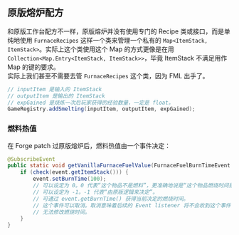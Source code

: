 ## 原版熔炉配方

和原版工作台配方不一样，原版熔炉并没有使用专门的 Recipe 类或接口，而是单纯地使用 `FurnaceRecipes` 这样一个类来管理一个私有的 `Map<ItemStack, ItemStack>`。实际上这个类使用这个 Map 的方式更像是在用 `Collection<Map.Entry<ItemStack, ItemStack>>`，毕竟 ItemStack 不满足用作 Map 的键的要求。  
实际上我们甚至不需要去管 `FurnaceRecipes` 这个类，因为 FML 出手了。

```java
// inputItem 是输入的 ItemStack
// outputItem 是输出的 ItemStack
// expGained 是烧炼一次后玩家获得的经验数量，一定是 float。
GameRegistry.addSmelting(inputItem, outputItem, expGained);
```

### 燃料热值

在 Forge patch 过原版熔炉后，燃料热值由一个事件决定：

```java
@SubscribeEvent
public static void getVanillaFurnaceFuelValue(FurnaceFuelBurnTimeEvent event) {
    if (check(event.getItemStack())) {
        event.setBurnTime(100);
        // 可以设定为 0。0 代表“这个物品不是燃料”，更准确地说是“这个物品燃烧时间是 0”。
        // 可以设定为 -1。-1 代表“由原版逻辑来决定”。
        // 可通过 event.getBurnTime() 获得当前决定的燃烧时间。
        // 这个事件可以取消。取消意味着后续的 Event listener 将不会收到这个事件，进而
        // 无法修改燃烧时间。
    }
}
```
